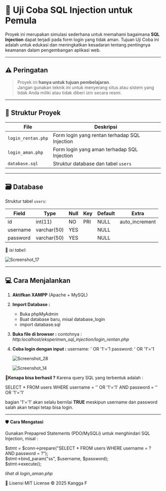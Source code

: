 # 🧪 Uji Coba SQL Injection untuk Pemula

Proyek ini merupakan simulasi sederhana untuk memahami bagaimana **SQL Injection** dapat terjadi pada form login yang tidak aman. Tujuan Uji Coba ini adalah untuk edukasi dan meningkatkan kesadaran tentang pentingnya keamanan dalam pengembangan aplikasi web.

---

## ⚠️ Peringatan
> Proyek ini **hanya untuk tujuan pembelajaran**.  
> Jangan gunakan teknik ini untuk menyerang situs atau sistem yang tidak Anda miliki atau tidak diberi izin secara resmi.

---

## 📁 Struktur Proyek

| File          | Deskripsi                                   |
|---------------|----------------------------------------------|
| `login_rentan.php`   | Form login yang rentan terhadap SQL Injection |
| `login_aman.php`   | Form login yang aman terhadap SQL Injection |
| `database.sql`| Struktur database dan tabel `users`          |

---

## 🗃️ Database

Struktur tabel `users`:

| Field    | Type        | Null | Key | Default | Extra          |
|----------|-------------|------|-----|---------|----------------|
| id       | int(11)     | NO   | PRI | NULL    | auto_increment |
| username | varchar(50) | YES  |     | NULL    |                |
| password | varchar(50) | YES  |     | NULL    |                |


📸 *isi tabel:*  

![Screenshot_17](https://github.com/user-attachments/assets/db401c31-9cf3-4f63-a415-732a1b72a774)


---

## 💻 Cara Menjalankan

1. **Aktifkan XAMPP** (Apache + MySQL)
   
2. **Import Database :**
   - Buka phpMyAdmin
   - Buat database baru, misal database_login
   - import database.sql
  
3. **Buka file di browser :**
   contohnya : *http:localhost/eksperimen_sql_injection/login_rentan.php*

4. **Coba login dengan input :**
   username: ' OR '1'='1
   password: ' OR '1'='1
   
   ![Screenshot_28](https://github.com/user-attachments/assets/d4af66a0-5da1-41d4-b3d7-c520e27c6ce3)

   ![Screenshot_14](https://github.com/user-attachments/assets/7b2f8a5e-e7d5-4a0b-9f34-0afe1a0d618c)

**🤔Kenapa bisa berhasil ?** Karena query SQL yang terbentuk adalah :

SELECT * FROM users WHERE username = '' OR '1'='1' AND password = '' OR '1'='1'

bagian '1'='1' akan selalu bernilai **TRUE** meskipun username dan password salah akan tetapi tetap bisa login.

---

🛡️ **Cara Mengatasi**

Gunakan Prepapred Statements (PDO/MySQLi) untuk menghindari SQL Injection, misal :

$stmt = $conn->prepare("SELECT * FROM users WHERE username = ? AND password = ?"); <br>
$stmt->bind_param("ss", $username, $password);<br>
$stmt->execute();<br>

*lihat di login_aman.php*

📜 Lisensi
MIT License © 2025 Kangga F




   


   

  











   
